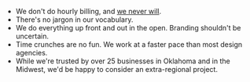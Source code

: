 - We don't do hourly billing, and [we never will](/blog/why-we-don-t-do-hourly-billing/).
- There's no jargon in our vocabulary.
- We do everything up front and out in the open. Branding shouldn't be uncertain.
- Time crunches are no fun. We work at a faster pace than most design agencies.
- While we're trusted by over 25 businesses in Oklahoma and in the Midwest, we'd be happy to consider an extra-regional project.
